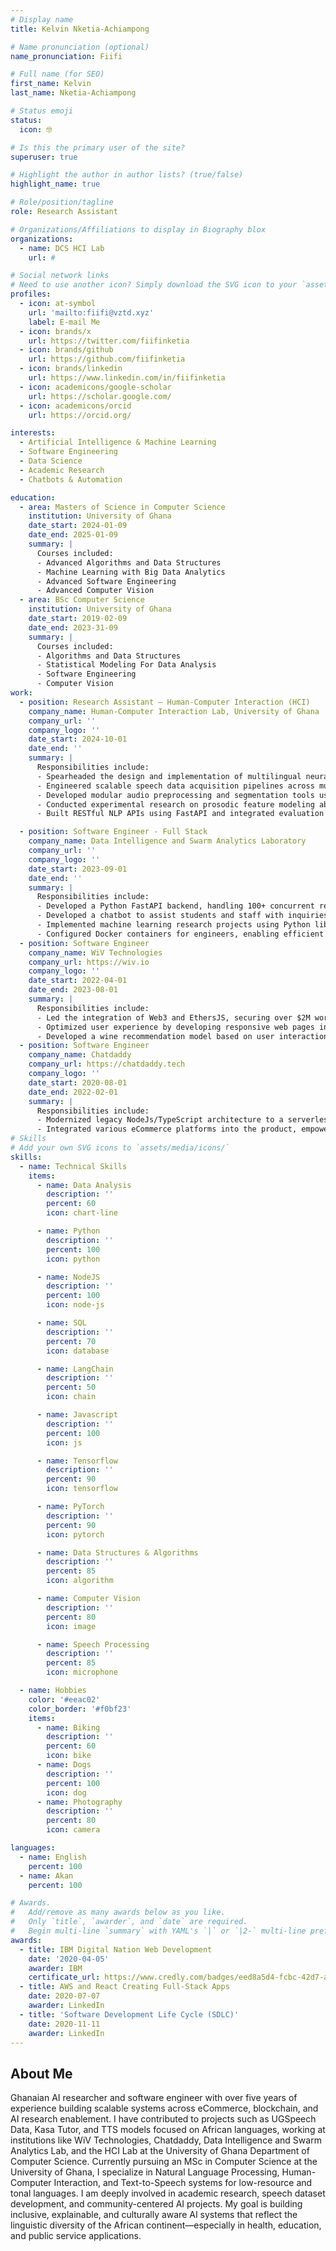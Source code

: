 ```yaml
---
# Display name
title: Kelvin Nketia-Achiampong

# Name pronunciation (optional)
name_pronunciation: Fiifi

# Full name (for SEO)
first_name: Kelvin
last_name: Nketia-Achiampong

# Status emoji
status:
  icon: 🤓

# Is this the primary user of the site?
superuser: true

# Highlight the author in author lists? (true/false)
highlight_name: true

# Role/position/tagline
role: Research Assistant

# Organizations/Affiliations to display in Biography blox
organizations:
  - name: DCS HCI Lab
    url: #

# Social network links
# Need to use another icon? Simply download the SVG icon to your `assets/media/icons/` folder.
profiles:
  - icon: at-symbol
    url: 'mailto:fiifi@vztd.xyz'
    label: E-mail Me
  - icon: brands/x
    url: https://twitter.com/fiifinketia
  - icon: brands/github
    url: https://github.com/fiifinketia
  - icon: brands/linkedin
    url: https://www.linkedin.com/in/fiifinketia
  - icon: academicons/google-scholar
    url: https://scholar.google.com/
  - icon: academicons/orcid
    url: https://orcid.org/

interests:
  - Artificial Intelligence & Machine Learning
  - Software Engineering
  - Data Science
  - Academic Research
  - Chatbots & Automation

education:
  - area: Masters of Science in Computer Science
    institution: University of Ghana
    date_start: 2024-01-09
    date_end: 2025-01-09
    summary: |
      Courses included:
      - Advanced Algorithms and Data Structures
      - Machine Learning with Big Data Analytics
      - Advanced Software Engineering
      - Advanced Computer Vision
  - area: BSc Computer Science
    institution: University of Ghana
    date_start: 2019-02-09
    date_end: 2023-31-09
    summary: |      
      Courses included:
      - Algorithms and Data Structures
      - Statistical Modeling For Data Analysis
      - Software Engineering
      - Computer Vision
work:
  - position: Research Assistant – Human-Computer Interaction (HCI)
    company_name: Human-Computer Interaction Lab, University of Ghana
    company_url: ''
    company_logo: ''
    date_start: 2024-10-01
    date_end: ''
    summary: |
      Responsibilities include:
      - Spearheaded the design and implementation of multilingual neural Text-to-Speech (TTS) architectures for Akan and other African languages, targeting low-resource healthcare and accessibility use cases, including maternal health applications.
      - Engineered scalable speech data acquisition pipelines across multiple African countries, incorporating automated quality control, metadata standardization, and integration with cloud storage solutions.
      - Developed modular audio preprocessing and segmentation tools using Python (Pydub, NumPy, IPython widgets), enabling rapid annotation and boosting dataset preparation throughput by over 60%.
      - Conducted experimental research on prosodic feature modeling abd multi-speaker adaptation in low-resource African language scenarios.
      - Built RESTful NLP APIs using FastAPI and integrated evaluation interfaces to deploy TTS/ASR models with real-time inference, speaker evaluation, and performance tracking pipelines.

  - position: Software Engineer - Full Stack
    company_name: Data Intelligence and Swarm Analytics Laboratory 
    company_url: ''
    company_logo: ''
    date_start: 2023-09-01
    date_end: ''
    summary: |
      Responsibilities include:
      - Developed a Python FastAPI backend, handling 100+ concurrent requests per second per client, leveraging asynchronous capabilities and an optimized RESTful API design to ensure efficient and scalable service delivery.
      - Developed a chatbot to assist students and staff with inquiries on graduation status and grades, increasing response efficiency by 80%.
      - Implemented machine learning research projects using Python libraries (Pandas, Numpy, Matplotlib, Tensorflow, Pytorch) to streamline academic research processes.
      - Configured Docker containers for engineers, enabling efficient use of system resources including GPUs for model training to reduce runtime errors cause by the environment by 40% and operational cost by over 50%.
  - position: Software Engineer
    company_name: WiV Technologies 
    company_url: https://wiv.io
    company_logo: ''
    date_start: 2022-04-01
    date_end: 2023-08-01
    summary: |
      Responsibilities include:
      - Led the integration of Web3 and EthersJS, securing over $2M worth of Ethereum transactions by enabling secure, transparent interactions with blockchain.
      - Optimized user experience by developing responsive web pages in Vue.js, leading to a 30% increase in user retention across mobile devices.
      - Developed a wine recommendation model based on user interactions and wallet holdings, driving a 25% increase in user engagement on the platform
  - position: Software Engineer
    company_name: Chatdaddy 
    company_url: https://chatdaddy.tech
    company_logo: ''
    date_start: 2020-08-01
    date_end: 2022-02-01
    summary: |
      Responsibilities include:
      - Modernized legacy NodeJs/TypeScript architecture to a serverless framework, improving scalability and reducing operational costs by 20%.
      - Integrated various eCommerce platforms into the product, empowering over 150 businesses to track and manage online stores, increasing platform adoption by 25%.
# Skills
# Add your own SVG icons to `assets/media/icons/`
skills:
  - name: Technical Skills
    items:
      - name: Data Analysis
        description: ''
        percent: 60
        icon: chart-line

      - name: Python
        description: ''
        percent: 100
        icon: python

      - name: NodeJS
        description: ''
        percent: 100
        icon: node-js

      - name: SQL
        description: ''
        percent: 70
        icon: database

      - name: LangChain
        description: ''
        percent: 50
        icon: chain

      - name: Javascript
        description: ''
        percent: 100
        icon: js

      - name: Tensorflow
        description: ''
        percent: 90
        icon: tensorflow

      - name: PyTorch
        description: ''
        percent: 90
        icon: pytorch

      - name: Data Structures & Algorithms
        description: ''
        percent: 85
        icon: algorithm

      - name: Computer Vision
        description: ''
        percent: 80
        icon: image

      - name: Speech Processing
        description: ''
        percent: 85
        icon: microphone

  - name: Hobbies
    color: '#eeac02'
    color_border: '#f0bf23'
    items:
      - name: Biking
        description: ''
        percent: 60
        icon: bike
      - name: Dogs
        description: ''
        percent: 100
        icon: dog
      - name: Photography
        description: ''
        percent: 80
        icon: camera

languages:
  - name: English
    percent: 100
  - name: Akan
    percent: 100

# Awards.
#   Add/remove as many awards below as you like.
#   Only `title`, `awarder`, and `date` are required.
#   Begin multi-line `summary` with YAML's `|` or `|2-` multi-line prefix and indent 2 spaces below.
awards:
  - title: IBM Digital Nation Web Development
    date: '2020-04-05'
    awarder: IBM
    certificate_url: https://www.credly.com/badges/eed8a5d4-fcbc-42d7-af74-4bc4af96e987
  - title: AWS and React Creating Full-Stack Apps
    date: 2020-07-07
    awarder: LinkedIn
  - title: 'Software Development Life Cycle (SDLC)'
    date: 2020-11-11
    awarder: LinkedIn
---
```


## About Me

Ghanaian AI researcher and software engineer with over five years of experience building scalable systems across eCommerce, blockchain, and AI research enablement. I have contributed to projects such as UGSpeech Data, Kasa Tutor, and TTS models focused on African languages, working at institutions like WiV Technologies, Chatdaddy, Data Intelligence and Swarm Analytics Lab, and the HCI Lab at the University of Ghana Department of Computer Science. Currently pursuing an MSc in Computer Science at the University of Ghana, I specialize in Natural Language Processing, Human-Computer Interaction, and Text-to-Speech systems for low-resource and tonal languages. I am deeply involved in academic research, speech dataset development, and community-centered AI projects. My goal is building inclusive, explainable, and culturally aware AI systems that reflect the linguistic diversity of the African continent—especially in health, education, and public service applications.
